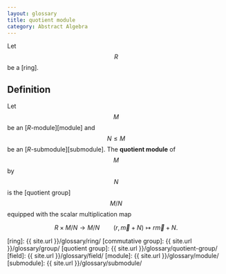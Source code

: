 ```yaml
---
layout: glossary
title: quotient module
category: Abstract Algebra
---
```


Let $$ \renewcommand\vec{\boldsymbol} R $$ be a [ring].

## Definition
Let $$ M $$ be an [_R_-module][module] and $$ N \le M $$ be an [_R_-submodule][submodule]. The **quotient module** of $$ M $$ by $$ N $$ is the [quotient group] $$ M/N $$ equipped with the scalar multiplication map

$$ R \times M/N \longrightarrow M/N \qquad (r, \vec{m} + N) \longmapsto r \vec{m} + N. $$

[ring]: {{ site.url }}/glossary/ring/
[commutative group]: {{ site.url }}/glossary/group/
[quotient group]: {{ site.url }}/glossary/quotient-group/
[field]: {{ site.url }}/glossary/field/
[module]: {{ site.url }}/glossary/module/
[submodule]: {{ site.url }}/glossary/submodule/